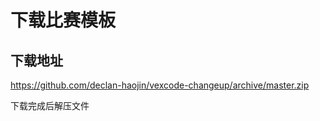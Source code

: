 # 下载比赛模板

## 下载地址

<https://github.com/declan-haojin/vexcode-changeup/archive/master.zip>

下载完成后解压文件